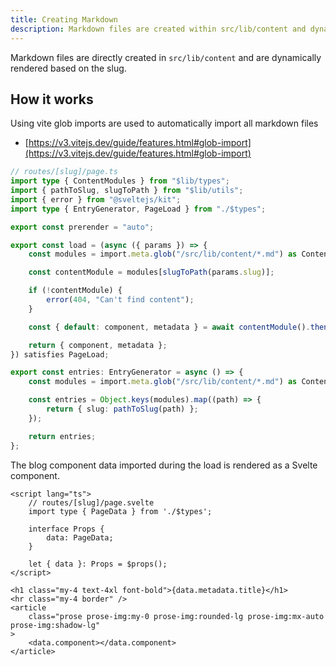 ```yaml
---
title: Creating Markdown
description: Markdown files are created within src/lib/content and dynamically rendered using the slug. This uses vite glob import to load all markdown content and pass it as a component to the svelte page
---
```

Markdown files are directly created in `src/lib/content` and are dynamically rendered based on the slug.

## How it works

Using vite glob imports are used to automatically import all markdown files

* [https://v3.vitejs.dev/guide/features.html#glob-import](https://v3.vitejs.dev/guide/features.html#glob-import)

```ts
// routes/[slug]/page.ts
import type { ContentModules } from "$lib/types";
import { pathToSlug, slugToPath } from "$lib/utils";
import { error } from "@sveltejs/kit";
import type { EntryGenerator, PageLoad } from "./$types";

export const prerender = "auto";

export const load = (async ({ params }) => {
    const modules = import.meta.glob("/src/lib/content/*.md") as ContentModules;

    const contentModule = modules[slugToPath(params.slug)];

    if (!contentModule) {
        error(404, "Can't find content");
    }

    const { default: component, metadata } = await contentModule().then();

    return { component, metadata };
}) satisfies PageLoad;

export const entries: EntryGenerator = async () => {
    const modules = import.meta.glob("/src/lib/content/*.md") as ContentModules;

    const entries = Object.keys(modules).map((path) => {
        return { slug: pathToSlug(path) };
    });

    return entries;
};
```

The blog component data imported during the load is rendered as a Svelte component.

```svelte
<script lang="ts">
    // routes/[slug]/page.svelte
    import type { PageData } from './$types';

    interface Props {
        data: PageData;
    }

    let { data }: Props = $props();
</script>

<h1 class="my-4 text-4xl font-bold">{data.metadata.title}</h1>
<hr class="my-4 border" />
<article
    class="prose prose-img:my-0 prose-img:rounded-lg prose-img:mx-auto prose-img:shadow-lg"
>
    <data.component></data.component>
</article>
```
